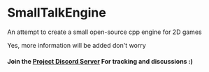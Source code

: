 # SmallTalkEngine
An attempt to create a small open-source cpp engine for 2D games


Yes, more information will be added don't worry


#### Join the [Project Discord Server](https://discord.gg/X972y7Y) For tracking and discussions :)
